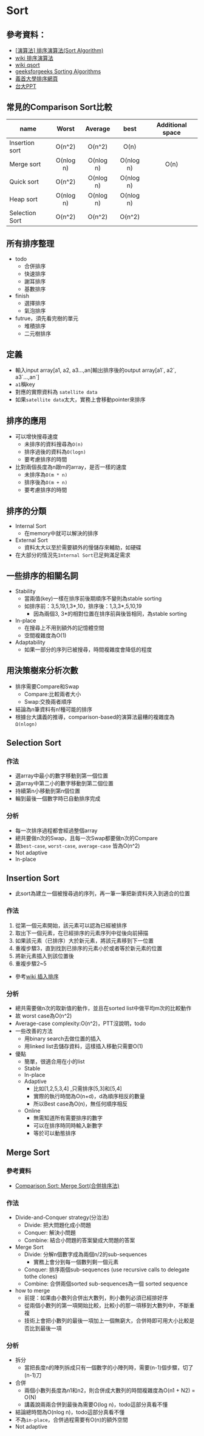 # Sort

## 參考資料：
* [[演算法] 排序演算法(Sort Algorithm)](http://notepad.yehyeh.net/Content/Algorithm/Sort/Sort.php)
* [wiki 排序演算法](https://zh.wikipedia.org/wiki/%E6%8E%92%E5%BA%8F%E7%AE%97%E6%B3%95)
* [wiki qsort](https://en.wikipedia.org/wiki/Qsort)
* [geeksforgeeks Sorting Algorithms](https://www.geeksforgeeks.org/sorting-algorithms/)
* [義首大學排序網頁](http://spaces.isu.edu.tw/upload/18833/3/web/sorting.htm)
* [台大PPT](https://www.csie.ntu.edu.tw/~hsinmu/courses/_media/dsa_17spring/sorting_1.pdf)


## 常見的Comparison Sort比較
name           | Worst  | Average | best | Additional space
---------------|:-----:|:-----:| :----:| :----:
Insertion sort | O(n^2) | O(n^2) | O(n) |
Merge sort    | O(nlog n) | O(nlog n) | O(nlog n) | O(n)
Quick sort  | O(n^2) | O(nlog n) |  O(nlog n) |    
Heap sort  | O(nlog n) | O(nlog n) |  O(nlog n) |  
Selection Sort  | O(n^2) | O(n^2) |  O(n^2) | 


## 所有排序整理
* todo 
	* 合併排序
	* 快速排序
	* 謝耳排序
	* 基數排序
* finish
	* 選擇排序
	* 氣泡排序
* futrue，須先看完樹的單元
	* 堆積排序
	* 二元樹排序

## 定義
* 輸入input array[a1, a2, a3...,an]輸出排序後的output array[a1\`, a2\`, a3\`...,an\`]
* `a1`稱key
* 對應的實際資料為 `satellite data`
* 如果`satellite data`太大，實務上會移動pointer來排序

## 排序的應用
* 可以增快搜尋速度
	* 未排序的資料搜尋為`O(n)`
	* 排序過後的資料為`O(logn)`
	* 要考慮排序的時間
* 比對兩個長度為n跟m的array，是否一樣的速度
	* 未排序為`O(m * n)`
	* 排序後為`O(m + n)`
	* 要考慮排序的時間

## 排序的分類
* Internal Sort
	* 在memory中就可以解決的排序
* External Sort
	* 資料太大以至於需要額外的慢儲存來輔助，如硬碟
* 在大部分的情況先`Internal Sort`已足夠滿足需求

## 一些排序的相關名詞
* Stability
	* 當兩值(key)一樣在排序前後期順序不變則為stable sorting
	* 如排序前：3,5,19,1,3*,10，排序後：1,3,3*,5,10,19
		* 因為兩個3, 3*的相對位置在排序前與後皆相同，為stable sorting
* In-place
	* 在搜尋上不用到額外的記憶體空間
	* 空間複雜度為O(1)
* Adaptability
	* 如果一部分的序列已被搜尋，時間複雜度會降低的程度


## 用決策樹來分析次數
* 排序需要Compare和Swap
	* Compare:比較兩者大小
	* Swap:交換兩者順序
* 結論為n筆資料有n!種可能的排序
* 根據台大講義的推導，comparison-based的演算法最糟的複雜度為 `Ω(nlogn)`


##  Selection Sort
### 作法
* 選array中最小的數字移動到第一個位置
* 選array中第二小的數字移動到第二個位置
* 持續第n小移動到第n個位置
* 輪到最後一個數字時已自動排序完成
### 分析
* 每一次排序過程都會經過整個array
* 總共要做n次的Swap，且每一次Swap都要做n次的Compare
* 故`best-case`, `worst-case`, `average-case` 皆為O(n^2)
* Not adaptive
* In-place

## Insertion Sort
* 此sort為建立一個被搜尋過的序列，再一筆一筆把新資料夾入到適合的位置
### 作法
1. 從第一個元素開始，該元素可以認為已經被排序
2. 取出下一個元素，在已經排序的元素序列中從後向前掃描
3. 如果該元素（已排序）大於新元素，將該元素移到下一位置
4. 重複步驟3，直到找到已排序的元素小於或者等於新元素的位置
5. 將新元素插入到該位置後
6. 重複步驟2~5
* 參考[wiki 插入排序](https://zh.wikipedia.org/wiki/%E6%8F%92%E5%85%A5%E6%8E%92%E5%BA%8F)
### 分析
* 總共需要做n次的取新值的動作，並且在sorted list中做平均m次的比較動作
* 故 worst case為O(n^2)
* Average-case complexity:O(n^2)，PTT沒說明，todo
* 一些改善的方法
	* 用binary search去做位置的插入
	* 用linked list去儲存資料，這樣插入移動只需要O(1)
* 優點
	* 簡單，很適合用在小的list
	* Stable
	* In-place
	* Adaptive
		* 比如[1,2,5,3,4] ,只需排序[5,3]和[5,4]
		* 實際的執行時間為O(n+d)，d為順序相反的數量
		* 所以Best case為O(n)，無任何順序相反
	* Online
		* 無需知道所有需要排序的數字
		* 可以在排序時同時輸入新數字
		* 等於可以動態排序

## Merge Sort
### 參考資料
* [Comparison Sort: Merge Sort(合併排序法)](http://alrightchiu.github.io/SecondRound/comparison-sort-merge-sorthe-bing-pai-xu-fa.html)
### 作法
* Divide-and-Conquer strategy(分治法)
	* Divide: 把大問題化成小問題
	* Conquer: 解決小問題
	* Combine: 結合小問題的答案變成大問題的答案
* Merge Sort
	* Divide: 分解n個數字成為兩個n/2的sub-sequences
		* 實務上會分到每一個數列剩一個元素
	* Conquer: 排序兩個sub-sequences (use recursive calls to delegate tothe clones)
	* Combine: 合併兩個sorted sub-sequences為一個 sorted sequence
* how to merge
	* 前提：如果由小數列合併出大數列，則小數列必須已經排好序
	* 從兩個小數列的第一項開始比較，比較小的那一項移到大數列中，不斷重複
	* 技術上會把小數列的最後一項加上一個無窮大，合併時即可用大小比較是否比到最後一項

### 分析
* 拆分
	* 當把長度n的陣列拆成只有一個數字的小陣列時，需要(n-1)個步驟，切了(n-1)刀
* 合併
	* 兩個小數列長度為n1和n2，則合併成大數列的時間複雜度為O(n1 + N2) = O(N)
	* 講義說兩兩合併到最後為需要O(log n)，todo這部分真看不懂
* 結論總時間為O(nlog n)，todo這部分真看不懂
* 不為`in-place`，合併過程需要有O(n)的額外空間
* Not adaptive
	